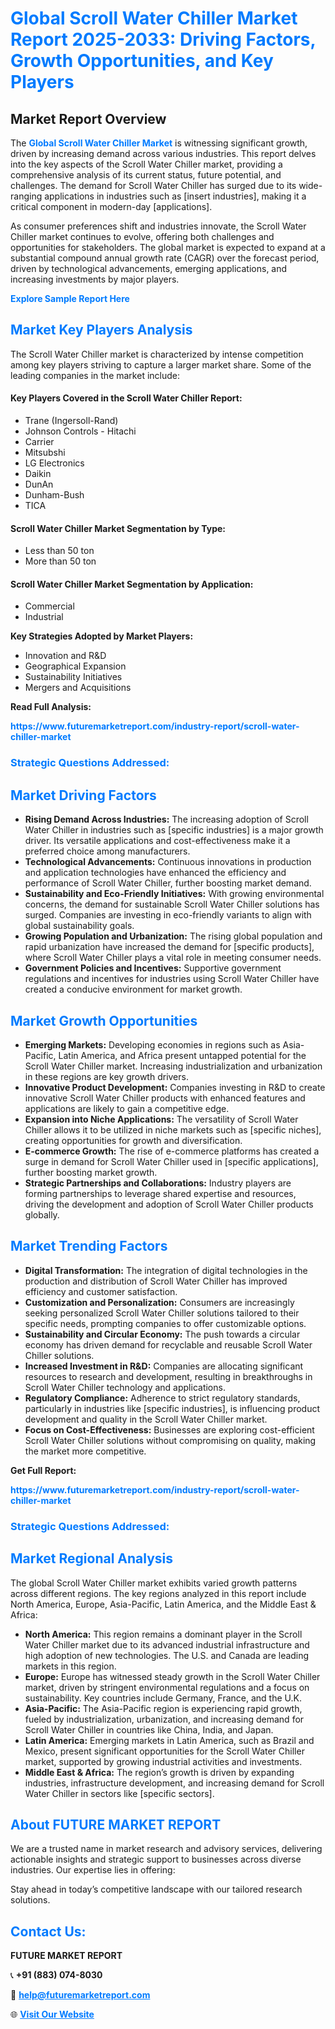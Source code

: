 <h1 style="color: #007BFF;">Global Scroll Water Chiller Market Report 2025-2033: Driving Factors, Growth Opportunities, and Key Players</h1>

<section id="overview">
<h2>Market Report Overview</h2>
<p>The <a href="https://www.futuremarketreport.com/industry-report/scroll-water-chiller-market" style="color: #007BFF; text-decoration: none;"><strong>Global Scroll Water Chiller Market</strong></a> is witnessing significant growth, driven by increasing demand across various industries. This report delves into the key aspects of the Scroll Water Chiller market, providing a comprehensive analysis of its current status, future potential, and challenges. The demand for Scroll Water Chiller has surged due to its wide-ranging applications in industries such as [insert industries], making it a critical component in modern-day [applications].</p>
<p>As consumer preferences shift and industries innovate, the Scroll Water Chiller market continues to evolve, offering both challenges and opportunities for stakeholders. The global market is expected to expand at a substantial compound annual growth rate (CAGR) over the forecast period, driven by technological advancements, emerging applications, and increasing investments by major players.</p>
</section>

<section id="overview">
<p><a href="https://www.futuremarketreport.com/request-sample/reportId=42673" style="color: #007BFF; text-decoration: none;"><strong>Explore Sample Report Here</strong></a></p>
</section>

<section id="key-players">
<h2 style="color: #007BFF;">Market Key Players Analysis</h2>
<p>The Scroll Water Chiller market is characterized by intense competition among key players striving to capture a larger market share. Some of the leading companies in the market include:</p>
<h4>Key Players Covered in the Scroll Water Chiller Report:</h4>
<ul><li>Trane (Ingersoll-Rand)</li><li>Johnson Controls - Hitachi</li><li>Carrier</li><li>Mitsubshi</li><li>LG Electronics</li><li>Daikin</li><li>DunAn</li><li>Dunham-Bush</li><li>TICA</li></ul>
<h4>Scroll Water Chiller Market Segmentation by Type:</h4>
<ul><li>Less than 50 ton</li><li>More than 50 ton</li></ul>

<h4>Scroll Water Chiller Market Segmentation by Application:</h4>
<ul><li>Commercial</li><li>Industrial</li></ul>
<p><strong>Key Strategies Adopted by Market Players:</strong></p>
<ul>
<li>Innovation and R&D</li>
<li>Geographical Expansion</li>
<li>Sustainability Initiatives</li>
<li>Mergers and Acquisitions</li>
</ul>
</section>

<section>
<p><strong>Read Full Analysis: </strong></p><a href="https://www.futuremarketreport.com/industry-report/scroll-water-chiller-market" style="color: #007BFF; text-decoration: none;"><strong>https://www.futuremarketreport.com/industry-report/scroll-water-chiller-market</strong></a>
<h3 style="color: #007BFF;">Strategic Questions Addressed:</h3>
</section>

<section id="driving-factors">
<h2 style="color: #007BFF;">Market Driving Factors</h2>
<ul>
<li><strong>Rising Demand Across Industries:</strong> The increasing adoption of Scroll Water Chiller in industries such as [specific industries] is a major growth driver. Its versatile applications and cost-effectiveness make it a preferred choice among manufacturers.</li>
<li><strong>Technological Advancements:</strong> Continuous innovations in production and application technologies have enhanced the efficiency and performance of Scroll Water Chiller, further boosting market demand.</li>
<li><strong>Sustainability and Eco-Friendly Initiatives:</strong> With growing environmental concerns, the demand for sustainable Scroll Water Chiller solutions has surged. Companies are investing in eco-friendly variants to align with global sustainability goals.</li>
<li><strong>Growing Population and Urbanization:</strong> The rising global population and rapid urbanization have increased the demand for [specific products], where Scroll Water Chiller plays a vital role in meeting consumer needs.</li>
<li><strong>Government Policies and Incentives:</strong> Supportive government regulations and incentives for industries using Scroll Water Chiller have created a conducive environment for market growth.</li>
</ul>
</section>

<section id="growth-opportunities">
<h2 style="color: #007BFF;">Market Growth Opportunities</h2>
<ul>
<li><strong>Emerging Markets:</strong> Developing economies in regions such as Asia-Pacific, Latin America, and Africa present untapped potential for the Scroll Water Chiller market. Increasing industrialization and urbanization in these regions are key growth drivers.</li>
<li><strong>Innovative Product Development:</strong> Companies investing in R&D to create innovative Scroll Water Chiller products with enhanced features and applications are likely to gain a competitive edge.</li>
<li><strong>Expansion into Niche Applications:</strong> The versatility of Scroll Water Chiller allows it to be utilized in niche markets such as [specific niches], creating opportunities for growth and diversification.</li>
<li><strong>E-commerce Growth:</strong> The rise of e-commerce platforms has created a surge in demand for Scroll Water Chiller used in [specific applications], further boosting market growth.</li>
<li><strong>Strategic Partnerships and Collaborations:</strong> Industry players are forming partnerships to leverage shared expertise and resources, driving the development and adoption of Scroll Water Chiller products globally.</li>
</ul>
</section>

<section id="trending-factors">
<h2 style="color: #007BFF;">Market Trending Factors</h2>
<ul>
<li><strong>Digital Transformation:</strong> The integration of digital technologies in the production and distribution of Scroll Water Chiller has improved efficiency and customer satisfaction.</li>
<li><strong>Customization and Personalization:</strong> Consumers are increasingly seeking personalized Scroll Water Chiller solutions tailored to their specific needs, prompting companies to offer customizable options.</li>
<li><strong>Sustainability and Circular Economy:</strong> The push towards a circular economy has driven demand for recyclable and reusable Scroll Water Chiller solutions.</li>
<li><strong>Increased Investment in R&D:</strong> Companies are allocating significant resources to research and development, resulting in breakthroughs in Scroll Water Chiller technology and applications.</li>
<li><strong>Regulatory Compliance:</strong> Adherence to strict regulatory standards, particularly in industries like [specific industries], is influencing product development and quality in the Scroll Water Chiller market.</li>
<li><strong>Focus on Cost-Effectiveness:</strong> Businesses are exploring cost-efficient Scroll Water Chiller solutions without compromising on quality, making the market more competitive.</li>
</ul>
</section>

<section>
<p><strong>Get Full Report: </strong></p><a href="https://www.futuremarketreport.com/industry-report/scroll-water-chiller-market" style="color: #007BFF; text-decoration: none;"><strong>https://www.futuremarketreport.com/industry-report/scroll-water-chiller-market</strong></a>
<h3 style="color: #007BFF;">Strategic Questions Addressed:</h3>
</section>


<section id="regional-analysis">
<h2 style="color: #007BFF;">Market Regional Analysis</h2>
<p>The global Scroll Water Chiller market exhibits varied growth patterns across different regions. The key regions analyzed in this report include North America, Europe, Asia-Pacific, Latin America, and the Middle East & Africa:</p>
<ul>
<li><strong>North America:</strong> This region remains a dominant player in the Scroll Water Chiller market due to its advanced industrial infrastructure and high adoption of new technologies. The U.S. and Canada are leading markets in this region.</li>
<li><strong>Europe:</strong> Europe has witnessed steady growth in the Scroll Water Chiller market, driven by stringent environmental regulations and a focus on sustainability. Key countries include Germany, France, and the U.K.</li>
<li><strong>Asia-Pacific:</strong> The Asia-Pacific region is experiencing rapid growth, fueled by industrialization, urbanization, and increasing demand for Scroll Water Chiller in countries like China, India, and Japan.</li>
<li><strong>Latin America:</strong> Emerging markets in Latin America, such as Brazil and Mexico, present significant opportunities for the Scroll Water Chiller market, supported by growing industrial activities and investments.</li>
<li><strong>Middle East & Africa:</strong> The region’s growth is driven by expanding industries, infrastructure development, and increasing demand for Scroll Water Chiller in sectors like [specific sectors].</li>
</ul>
</section>

<footer>
<h2 style="color: #007BFF;">About FUTURE MARKET REPORT</h2>
<p>We are a trusted name in market research and advisory services, delivering actionable insights and strategic support to businesses across diverse industries. Our expertise lies in offering:</p>

<p>Stay ahead in today’s competitive landscape with our tailored research solutions.</p>

<h2 style="color: #007BFF;">Contact Us:</h2>
<p><strong>FUTURE MARKET REPORT</strong></p>
<p>📞 <strong>+91 (883) 074-8030</strong></p>
<p>📧 <strong><a href="mailto:help@futuremarketreport.com" style="color: #007BFF;">help@futuremarketreport.com</a></strong></p>
<p>🌐 <strong><a href="https://www.futuremarketreport.com/" style="color: #007BFF;">Visit Our Website</a></strong></p>
</footer>